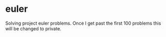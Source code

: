 # euler

Solving project euler problems. Once I get past the first 100 problems this will be changed to private.
